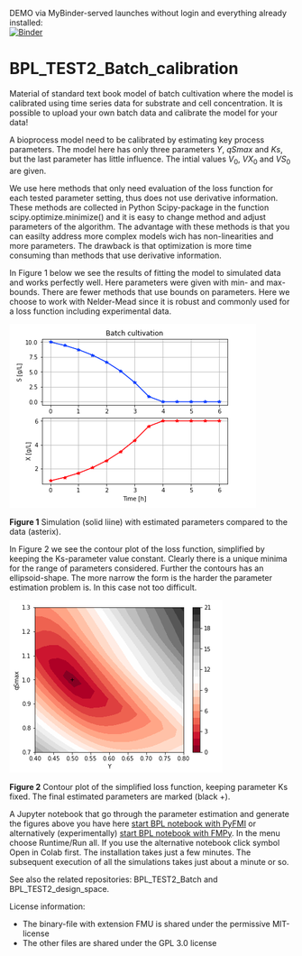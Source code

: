 DEMO via MyBinder-served launches without login and everything already installed:  
[![Binder](https://mybinder.org/badge_logo.svg)](https://mybinder.org/v2/gh/fomightez/BPL_TEST2_Batch_calibration/main?urlpath=%2Flab%2Ftree%2FBPL_TEST2_Batch_calibration_colab.ipynb)

# BPL_TEST2_Batch_calibration

Material of standard text book model of batch cultivation where the model is calibrated using time series data for substrate and cell concentration. It is possible to upload your own batch data and calibrate the model for your data!

A bioprocess model need to be calibrated by estimating key process parameters. The model here has only three parameters $Y$, $qSmax$ and $Ks$, but the last parameter has little influence. The intial values $V_0$, $VX_0$ and $VS_0$ are given.

We use here methods that only need evaluation of the loss function for each tested parameter setting, thus does not use derivative information. These methods are collected in Python Scipy-package in the function scipy.optimize.minimize() and it is easy to change method and adjust parameters of the algorithm. The advantage with these methods is that you can easilty address more complex models wich has non-linearities and more parameters. The drawback is that optimization is more time consuming than methods that use derivative information. 

In Figure 1 below we see the results of fitting the model to simulated data and works perfectly well. Here parameters were given with min- and max-bounds. There are fewer methods that use bounds on parameters. Here we choose to work with Nelder-Mead since it is robust and commonly used for a loss function including experimental data.

![](Fig_1_Batch_simu_data.png)

**Figure 1** Simulation (solid liine) with estimated parameters compared to the data (asterix).

In Figure 2 we see the contour plot of the loss function, simplified by keeping the Ks-parameter value constant. Clearly there is a unique minima for the range of parameters considered. Further the contours has an ellipsoid-shape. The more narrow the form is the harder the parameter estimation problem is. In this case not too difficult. 

![](Fig_2_Batch_loss_function_contour.png)

**Figure 2** Contour plot of the simplified loss function, keeping parameter Ks fixed. The final estimated parameters are marked (black +).

A Jupyter notebook that go through the parameter estimation and generate the figures above you have here
[start BPL notebook with PyFMI](https://colab.research.google.com/github/janpeter19/BPL_TEST2_Batch_calibration/blob/main/BPL_TEST2_Batch_calibration_colab.ipynb)
or alternatively (experimentally)
[start BPL notebook with FMPy](https://github.com/janpeter19/BPL_TEST2_Batch_calibration/blob/main/BPL_TEST2_Batch_calibration_fmpy_colab.ipynb).
In the menu choose Runtime/Run all. If you use the alternative notebook click symbol Open in Colab first.
The installation takes just a few minutes. The subsequent execution of all the simulations takes just about a minute or so.

See also the related repositories: BPL_TEST2_Batch and BPL_TEST2_design_space.

License information:
* The binary-file with extension FMU is shared under the permissive MIT-license
* The other files are shared under the GPL 3.0 license
